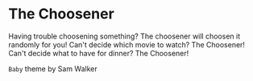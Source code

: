 # The Choosener

Having trouble choosening something? The choosener will choosen it randomly for you! Can't decide which movie to watch? The Choosener! Can't decide what to have for dinner? The Choosener!

`Baby` theme by Sam Walker
